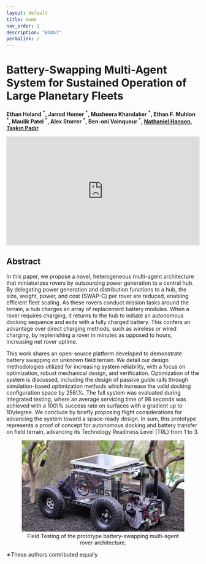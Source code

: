 ```yaml
---
layout: default
title: Home
nav_order: 1
description: "BOOST"
permalink: /
---
```



<html lang="en-US">
<head>
  <meta charset="UTF-8">
  <meta name="viewpoint" content="width=device-width, initial-scale=1.0">
  <!--<link rel="stylesheet" href="style.css"> -->
  <title>Battery-Swapping Multi-Agent System for Sustained Operation of Large Planetary Fleets</title>
</head>
<body>
  <div class="header-adder">
    <div class="title_set">
      <h1>Battery-Swapping Multi-Agent System for Sustained Operation of Large Planetary Fleets</h1>
    </div>
    <div class="names">
      <p><strong> Ethan Holand <sup>*</sup><a></a>, Jarrod Homer <sup>*</sup><a></a>, Musheera Khandaker <sup>*</sup><a></a>, Ethan F. Muhlon <sup>*</sup><a></a>, Maulik Patel <sup>*</sup><a></a>, Alex Storrer <sup>*</sup><a></a>, Ben-oni Vainqueur <sup>*</sup><a></a>, <a  href="https://nhanson.io/"  >Nathaniel Hanson</a>, <a  href="https://www.tpadir.info/">Taşkın Padır</a></strong></p>
  </div>

  <div>
    <div style="position:relative;padding-top:56.25%;">
      <iframe src="https://www.youtube.com/embed/pb5BIy4iOmw?si=D0DkIgj3zFI2LxPv"  title="YouTube video player" frameborder="0" allow="accelerometer; autoplay; clipboard-write; encrypted-media; gyroscope; picture-in-picture" allowfullscreen style="position:absolute;top:0;left:0;width:100%;height:100%;"></iframe>
    </div>
  </div>

  </div>
  <h2>Abstract</h2>
  <p>In this paper, we propose a novel, heterogeneous multi-agent architecture that miniaturizes rovers by outsourcing power generation to a central hub. By delegating power generation and distribution functions to a hub, the size, weight, power, and cost (SWAP-C) per rover are reduced, enabling efficient fleet scaling. As these rovers conduct mission tasks around the terrain, a hub charges an array of replacement battery modules. When a rover requires charging, it returns to the hub to initiate an autonomous docking sequence and exits with a fully charged battery. This confers an advantage over direct charging methods, such as wireless or wired charging, by replenishing a rover in minutes as opposed to hours, increasing net rover uptime. </p>
  <p> This work shares an open-source platform developed to demonstrate battery swapping on unknown field terrain. We detail our design methodologies utilized for increasing system reliability, with a focus on optimization, robust mechanical design, and verification. Optimization of the system is discussed, including the design of passive guide rails through simulation-based optimization methods which increase the valid docking configuration space by 258\%. The full system was evaluated during integrated testing, where an average servicing time of 98 seconds was achieved with a 100\% success rate on surfaces with a gradient up to 10\degree. We conclude by briefly proposing flight considerations for advancing the system toward a space-ready design. In sum, this prototype represents a proof of concept for autonomous docking and battery transfer on field terrain, advancing its Technology Readiness Level (TRL) from 1 to 3.</p>
  


<div style="text-align: center;">
  <figure>
      <img src="./media/boostglamour.jpg" alt="Prototype System Pictured Outdoors">
    <figcaption>Field Testing of the prototype battery-swapping multi-agent rover architecture.
    </figcaption>
  </figure>
</div>

</body>
</html>
∗These authors contributed equally